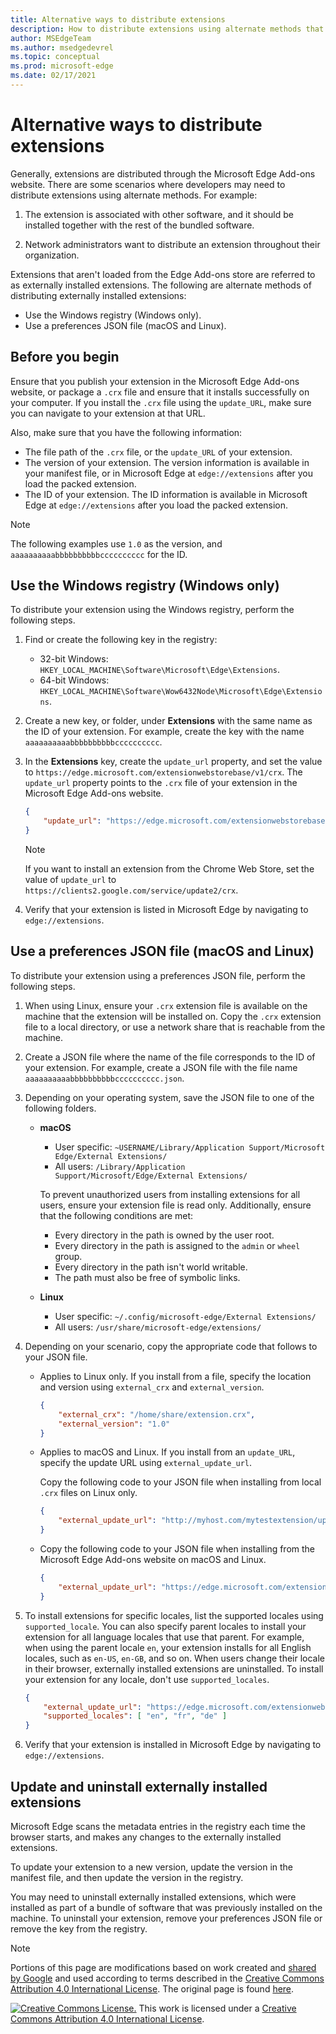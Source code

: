 ```yaml
---
title: Alternative ways to distribute extensions
description: How to distribute extensions using alternate methods that don't use verified stores.
author: MSEdgeTeam
ms.author: msedgedevrel
ms.topic: conceptual
ms.prod: microsoft-edge
ms.date: 02/17/2021
---
```

# Alternative ways to distribute extensions

Generally, extensions are distributed through the Microsoft Edge Add-ons website. There are some scenarios where developers may need to distribute extensions using alternate methods. For example:

1. The extension is associated with other software, and it should be installed together with the rest of the bundled software.

1. Network administrators want to distribute an extension throughout their organization.

Extensions that aren't loaded from the Edge Add-ons store are referred to as externally installed extensions. The following are alternate methods of distributing externally installed extensions:

*  Use the Windows registry (Windows only).
*  Use a preferences JSON file (macOS and Linux).


<!-- ====================================================================== -->
## Before you begin

Ensure that you publish your extension in the Microsoft Edge Add-ons website, or package a `.crx` file and ensure that it installs successfully on your computer.  If you install the `.crx` file using the `update_URL`, make sure you can navigate to your extension at that URL.

Also, make sure that you have the following information:

*  The file path of the `.crx` file, or the `update_URL` of your extension.
*  The version of your extension.  The version information is available in your manifest file, or in Microsoft Edge at `edge://extensions` after you load the packed extension.
*  The ID of your extension.  The ID information is available in Microsoft Edge at `edge://extensions` after you load the packed extension.

> [!NOTE]
> The following examples use `1.0` as the version, and `aaaaaaaaaabbbbbbbbbbcccccccccc` for the ID.


<!-- ====================================================================== -->
## Use the Windows registry (Windows only)

To distribute your extension using the Windows registry, perform the following steps.

1. Find or create the following key in the registry:
    *  32-bit Windows:  `HKEY_LOCAL_MACHINE\Software\Microsoft\Edge\Extensions`.
    *  64-bit Windows:  `HKEY_LOCAL_MACHINE\Software\Wow6432Node\Microsoft\Edge\Extensions`.
1. Create a new key, or folder, under **Extensions** with the same name as the ID of your extension. For example, create the key with the name `aaaaaaaaaabbbbbbbbbbcccccccccc`.
1. In the **Extensions** key, create the `update_url` property, and set the value to `https://edge.microsoft.com/extensionwebstorebase/v1/crx`.  The `update_url` property points to the `.crx` file of your extension in the Microsoft Edge Add-ons website.

   ```json
   {
       "update_url": "https://edge.microsoft.com/extensionwebstorebase/v1/crx"
   }
   ```

   > [!NOTE]
   > If you want to install an extension from the Chrome Web Store, set the value of `update_url` to `https://clients2.google.com/service/update2/crx`.

1. Verify that your extension is listed in Microsoft Edge by navigating to `edge://extensions`.


<!-- ====================================================================== -->
## Use a preferences JSON file (macOS and Linux)

To distribute your extension using a preferences JSON file, perform the following steps.

1.  When using Linux, ensure your `.crx` extension file is available on the machine that the extension will be installed on. Copy the `.crx` extension file to a local directory, or use a  network share that is reachable from the machine.
1.  Create a JSON file where the name of the file corresponds to the ID of your extension. For example, create a JSON file with the file name `aaaaaaaaaabbbbbbbbbbcccccccccc.json`.
1.  Depending on your operating system, save the JSON file to one of the following folders.
    *   **macOS**
        *   User specific: `~USERNAME/Library/Application Support/Microsoft Edge/External Extensions/`
        *   All users: `/Library/Application Support/Microsoft/Edge/External Extensions/`

        To prevent unauthorized users from installing extensions for all users, ensure your extension file is read only. Additionally, ensure that the following conditions are met:

        *   Every directory in the path is owned by the user root.
        *   Every directory in the path is assigned to the `admin` or `wheel` group.
        *   Every directory in the path isn't world writable.
        *   The path must also be free of symbolic links.

    *   **Linux**
        *   User specific: `~/.config/microsoft-edge/External Extensions/`
        *   All users: `/usr/share/microsoft-edge/extensions/`
1.  Depending on your scenario, copy the appropriate code that follows to your JSON file.
    *   Applies to Linux only. If you install from a file, specify the location and version using `external_crx` and `external_version`.

        ```json
        {
            "external_crx": "/home/share/extension.crx",
            "external_version": "1.0"
        }
        ```

    *   Applies to macOS and Linux. If you install from an `update_URL`, specify the update URL using `external_update_url`.

        Copy the following code to your JSON file when installing from local `.crx` files on Linux only.

        ```json
        {
            "external_update_url": "http://myhost.com/mytestextension/updates.xml"
        }
        ```

    *  Copy the following code to your JSON file when installing from the Microsoft Edge Add-ons website on macOS and Linux.

        ```json
        {
            "external_update_url": "https://edge.microsoft.com/extensionwebstorebase/v1/crx"
        }
        ```

1. To install extensions for specific locales, list the supported locales using `supported_locale`.  You can also specify parent locales to install your extension for all language locales that use that parent.  For example, when using the parent locale `en`, your extension installs for all English locales, such as `en-US`, `en-GB`, and so on.  When users change their locale in their browser, externally installed extensions are uninstalled.  To install your extension for any locale, don't use `supported_locales`.

    ```json
    {
        "external_update_url": "https://edge.microsoft.com/extensionwebstorebase/v1/crx",
        "supported_locales": [ "en", "fr", "de" ]
    }
    ```

1. Verify that your extension is installed in Microsoft Edge by navigating to `edge://extensions`.


<!-- ====================================================================== -->
## Update and uninstall externally installed extensions

Microsoft Edge scans the metadata entries in the registry each time the browser starts, and makes any changes to the externally installed extensions.

To update your extension to a new version, update the version in the manifest file, and then update the version in the registry.

You may need to uninstall externally installed extensions, which were installed as part of a bundle of software that was previously installed on the machine.  To uninstall your extension, remove your preferences JSON file or remove the key from the registry.


<!-- ====================================================================== -->
> [!NOTE]
> Portions of this page are modifications based on work created and [shared by Google](https://developers.google.com/terms/site-policies) and used according to terms described in the [Creative Commons Attribution 4.0 International License](https://creativecommons.org/licenses/by/4.0).  The original page is found [here](https://developer.chrome.com/apps/external_extensions).

[![Creative Commons License.](https://i.creativecommons.org/l/by/4.0/88x31.png)](https://creativecommons.org/licenses/by/4.0)
This work is licensed under a [Creative Commons Attribution 4.0 International License](https://creativecommons.org/licenses/by/4.0).
